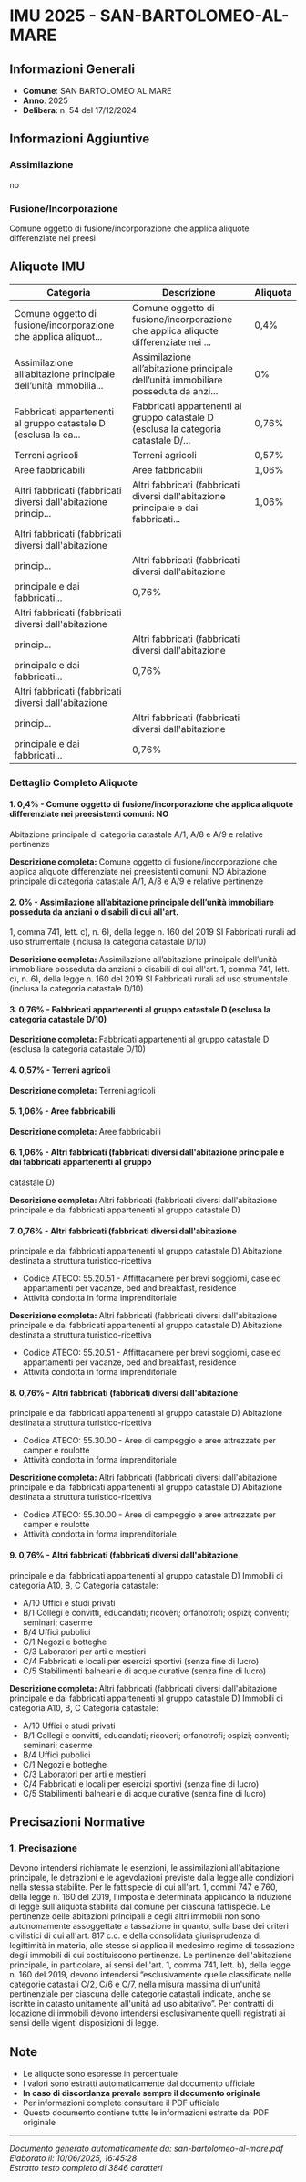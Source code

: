# IMU 2025 - SAN-BARTOLOMEO-AL-MARE

## Informazioni Generali

- **Comune**: SAN BARTOLOMEO AL MARE
- **Anno**: 2025
- **Delibera**: n. 54 del 17/12/2024

## Informazioni Aggiuntive

### Assimilazione
no

### Fusione/Incorporazione
Comune oggetto di fusione/incorporazione che applica aliquote differenziate nei preesi


## Aliquote IMU

| Categoria | Descrizione | Aliquota |
|-----------|-------------|----------|
| Comune oggetto di fusione/incorporazione che applica aliquot... | Comune oggetto di fusione/incorporazione che applica aliquote differenziate nei ... | 0,4% |
| Assimilazione all’abitazione principale dell’unità immobilia... | Assimilazione all’abitazione principale dell’unità immobiliare posseduta da anzi... | 0% |
| Fabbricati appartenenti al gruppo catastale D (esclusa la ca... | Fabbricati appartenenti al gruppo catastale D (esclusa la categoria catastale D/... | 0,76% |
| Terreni agricoli | Terreni agricoli | 0,57% |
| Aree fabbricabili | Aree fabbricabili | 1,06% |
| Altri fabbricati (fabbricati diversi dall'abitazione princip... | Altri fabbricati (fabbricati diversi dall'abitazione principale e dai fabbricati... | 1,06% |
| Altri fabbricati (fabbricati diversi dall'abitazione
princip... | Altri fabbricati (fabbricati diversi dall'abitazione
principale e dai fabbricati... | 0,76% |
| Altri fabbricati (fabbricati diversi dall'abitazione
princip... | Altri fabbricati (fabbricati diversi dall'abitazione
principale e dai fabbricati... | 0,76% |
| Altri fabbricati (fabbricati diversi dall'abitazione
princip... | Altri fabbricati (fabbricati diversi dall'abitazione
principale e dai fabbricati... | 0,76% |

### Dettaglio Completo Aliquote

#### 1. 0,4% - Comune oggetto di fusione/incorporazione che applica aliquote differenziate nei preesistenti comuni: NO
Abitazione principale di categoria catastale A/1, A/8 e A/9 e relative pertinenze

**Descrizione completa:**
Comune oggetto di fusione/incorporazione che applica aliquote differenziate nei preesistenti comuni: NO
Abitazione principale di categoria catastale A/1, A/8 e A/9 e relative pertinenze

#### 2. 0% - Assimilazione all’abitazione principale dell’unità immobiliare posseduta da anziani o disabili di cui all'art.
1, comma 741, lett. c), n. 6), della legge n. 160 del 2019
SI
Fabbricati rurali ad uso strumentale (inclusa la categoria catastale D/10)

**Descrizione completa:**
Assimilazione all’abitazione principale dell’unità immobiliare posseduta da anziani o disabili di cui all'art.
1, comma 741, lett. c), n. 6), della legge n. 160 del 2019
SI
Fabbricati rurali ad uso strumentale (inclusa la categoria catastale D/10)

#### 3. 0,76% - Fabbricati appartenenti al gruppo catastale D (esclusa la categoria catastale D/10)

**Descrizione completa:**
Fabbricati appartenenti al gruppo catastale D (esclusa la categoria catastale D/10)

#### 4. 0,57% - Terreni agricoli

**Descrizione completa:**
Terreni agricoli

#### 5. 1,06% - Aree fabbricabili

**Descrizione completa:**
Aree fabbricabili

#### 6. 1,06% - Altri fabbricati (fabbricati diversi dall'abitazione principale e dai fabbricati appartenenti al gruppo
catastale D)

**Descrizione completa:**
Altri fabbricati (fabbricati diversi dall'abitazione principale e dai fabbricati appartenenti al gruppo
catastale D)

#### 7. 0,76% - Altri fabbricati (fabbricati diversi dall'abitazione
principale e dai fabbricati appartenenti al
gruppo catastale D)
Abitazione destinata a struttura turistico-ricettiva
- Codice ATECO: 55.20.51 - Affittacamere per brevi
soggiorni, case ed appartamenti per vacanze, bed and
breakfast, residence
- Attività condotta in forma imprenditoriale

**Descrizione completa:**
Altri fabbricati (fabbricati diversi dall'abitazione
principale e dai fabbricati appartenenti al
gruppo catastale D)
Abitazione destinata a struttura turistico-ricettiva
- Codice ATECO: 55.20.51 - Affittacamere per brevi
soggiorni, case ed appartamenti per vacanze, bed and
breakfast, residence
- Attività condotta in forma imprenditoriale

#### 8. 0,76% - Altri fabbricati (fabbricati diversi dall'abitazione
principale e dai fabbricati appartenenti al
gruppo catastale D)
Abitazione destinata a struttura turistico-ricettiva
- Codice ATECO: 55.30.00 - Aree di campeggio e aree
attrezzate per camper e roulotte
- Attività condotta in forma imprenditoriale

**Descrizione completa:**
Altri fabbricati (fabbricati diversi dall'abitazione
principale e dai fabbricati appartenenti al
gruppo catastale D)
Abitazione destinata a struttura turistico-ricettiva
- Codice ATECO: 55.30.00 - Aree di campeggio e aree
attrezzate per camper e roulotte
- Attività condotta in forma imprenditoriale

#### 9. 0,76% - Altri fabbricati (fabbricati diversi dall'abitazione
principale e dai fabbricati appartenenti al
gruppo catastale D)
Immobili di categoria A10, B, C
Categoria catastale:
- A/10 Uffici e studi privati
- B/1 Collegi e convitti, educandati; ricoveri; orfanotrofi;
ospizi; conventi; seminari; caserme
- B/4 Uffici pubblici
- C/1 Negozi e botteghe
- C/3 Laboratori per arti e mestieri
- C/4 Fabbricati e locali per esercizi sportivi (senza fine
di lucro)
- C/5 Stabilimenti balneari e di acque curative (senza
fine di lucro)

**Descrizione completa:**
Altri fabbricati (fabbricati diversi dall'abitazione
principale e dai fabbricati appartenenti al
gruppo catastale D)
Immobili di categoria A10, B, C
Categoria catastale:
- A/10 Uffici e studi privati
- B/1 Collegi e convitti, educandati; ricoveri; orfanotrofi;
ospizi; conventi; seminari; caserme
- B/4 Uffici pubblici
- C/1 Negozi e botteghe
- C/3 Laboratori per arti e mestieri
- C/4 Fabbricati e locali per esercizi sportivi (senza fine
di lucro)
- C/5 Stabilimenti balneari e di acque curative (senza
fine di lucro)


## Precisazioni Normative

### 1. Precisazione

Devono intendersi richiamate le esenzioni, le assimilazioni all'abitazione principale, le detrazioni e le agevolazioni previste dalla legge alle condizioni nella stessa stabilite. Per le fattispecie di cui all'art. 1, commi 747 e 760, della legge n. 160 del 2019, l'imposta è determinata applicando la riduzione di legge sull'aliquota stabilita dal comune per ciascuna fattispecie. Le pertinenze delle abitazioni principali e degli altri immobili non sono autonomamente assoggettate a tassazione in quanto, sulla base dei criteri civilistici di cui all'art. 817 c.c. e della consolidata giurisprudenza di legittimità in materia, alle stesse si applica il medesimo regime di tassazione degli immobili di cui costituiscono pertinenze. Le pertinenze dell'abitazione principale, in particolare, ai sensi dell'art. 1, comma 741, lett. b), della legge n. 160 del 2019, devono intendersi “esclusivamente quelle classificate nelle categorie catastali C/2, C/6 e C/7, nella misura massima di un'unità pertinenziale per ciascuna delle categorie catastali indicate, anche se iscritte in catasto unitamente all'unità ad uso abitativo”. Per contratti di locazione di immobili devono intendersi esclusivamente quelli registrati ai sensi delle vigenti disposizioni di legge.


## Note

- Le aliquote sono espresse in percentuale
- I valori sono estratti automaticamente dal documento ufficiale
- **In caso di discordanza prevale sempre il documento originale**
- Per informazioni complete consultare il PDF ufficiale
- Questo documento contiene tutte le informazioni estratte dal PDF originale

---
*Documento generato automaticamente da: san-bartolomeo-al-mare.pdf*  
*Elaborato il: 10/06/2025, 16:45:28*  
*Estratto testo completo di 3846 caratteri*
